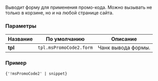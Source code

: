 Выводит форму для применения промо-кода. Можно вызывать не только в корзине, но и на любой странице сайта.


### Параметры

Название					| По умолчанию									| Описание
----------------------------|-----------------------------------------------|------------------------------------------------------------------------------------------
**tpl**		         	    | `tpl.msPromoCode2.form`        			    | Чанк вывода формы.


### Пример

```html
{'!msPromoCode2' | snippet}
```
